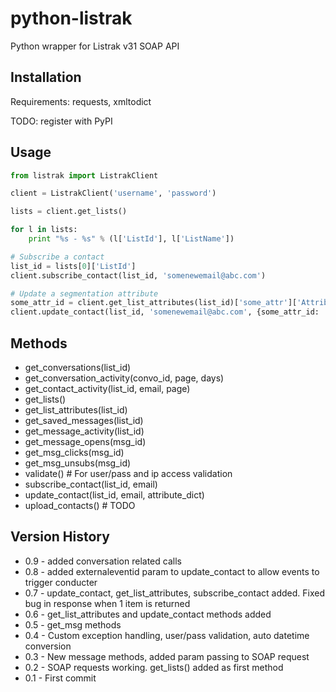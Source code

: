 python-listrak
==============

Python wrapper for Listrak v31 SOAP API

Installation
------------
Requirements: requests, xmltodict

TODO: register with PyPI

Usage
-----
```python
from listrak import ListrakClient

client = ListrakClient('username', 'password')

lists = client.get_lists()

for l in lists:
    print "%s - %s" % (l['ListId'], l['ListName'])

# Subscribe a contact
list_id = lists[0]['ListId']
client.subscribe_contact(list_id, 'somenewemail@abc.com')

# Update a segmentation attribute
some_attr_id = client.get_list_attributes(list_id)['some_attr']['AttributeID']
client.update_contact(list_id, 'somenewemail@abc.com', {some_attr_id: 'NEW VALUE'})
```

Methods
-------
* get_conversations(list_id)
* get_conversation_activity(convo_id, page, days)
* get_contact_activity(list_id, email, page)
* get_lists()
* get_list_attributes(list_id)
* get_saved_messages(list_id)
* get_message_activity(list_id)
* get_message_opens(msg_id)
* get_msg_clicks(msg_id)
* get_msg_unsubs(msg_id)
* validate() # For user/pass and ip access validation
* subscribe_contact(list_id, email)
* update_contact(list_id, email, attribute_dict)
* upload_contacts() # TODO


Version History
---------------
* 0.9 - added conversation related calls
* 0.8 - added externaleventid param to update_contact to allow events to trigger conducter
* 0.7 - update_contact, get_list_attributes, subscribe_contact added.  Fixed bug in response when 1 item is returned
* 0.6 - get_list_attributes and update_contact methods added
* 0.5 - get_msg methods
* 0.4 - Custom exception handling, user/pass validation, auto datetime conversion
* 0.3 - New message methods, added param passing to SOAP request
* 0.2 - SOAP requests working.  get_lists() added as first method
* 0.1 - First commit
